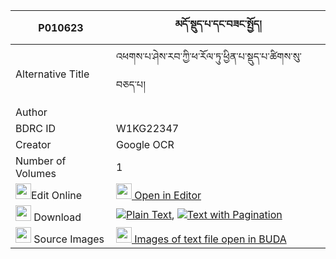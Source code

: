 |P010623|མདོ་སྡུད་པ་དང་བཟང་སྤྱོད། 
| --- | --- 
|Alternative Title |འཕགས་པ་ཤེས་རབ་ཀྱི་ཕ་རོལ་ཏུ་ཕྱིན་པ་སྡུད་པ་ཚིགས་སུ་བཅད་པ།
|Author | 
|BDRC ID | W1KG22347
|Creator | Google OCR
|Number of Volumes| 1
|<img width="25" src="https://img.icons8.com/color/25/000000/edit-property.png">Edit Online| [<img width="25" src="https://avatars.githubusercontent.com/u/45091458?s=200&v=4"> Open in Editor](http://editor.openpecha.org/P010623)
|<img width="25" src="https://img.icons8.com/fluent/48/000000/download-2.png"/>  Download | [![](https://img.icons8.com/color/20/000000/txt.png)Plain Text](https://github.com/Openpecha/P010623/releases/download/v1/do_dupa_dang_zangcho_plain_P010623.zip), [![](https://img.icons8.com/color/20/000000/txt.png)Text with Pagination](https://github.com/Openpecha/P010623/releases/download/v1/do_dupa_dang_zangcho_pages_P010623.zip)
|<img width="25" src="https://img.icons8.com/plasticine/100/000000/pictures-folder.png"/>  Source Images | [<img width="25" src="https://library.bdrc.io/icons/BUDA-small.svg"> Images of text file open in BUDA](https://library.bdrc.io/show/bdr:W1KG22347)